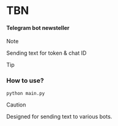 <h1> TBN </h1>
<h4> Telegram bot newsteller </h4>

> [!NOTE]
> Sending text for token & chat ID 

> [!TIP]
> ### How to use? <br>
> <code>python main.py</code>

> [!CAUTION]
> Designed for sending text to various bots.
